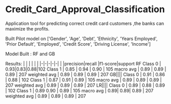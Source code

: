 # Credit_Card_Approval_Classification
Application tool for predicting correct credit card customers ,the banks can maximize the profits.

Built Pilot model on  ['Gender', 'Age', 'Debt', 'Ethnicity', 'Years Employed', 'Prior Default', 'Employed', 'Credit Score', 'Driving License', 'Income']


Model Built : RF and GB

Results:
| | | | | |
|-|-|-|-|-|
| |precision|recall |f1-score|support
RF
Class 0 | 0.93|0.83|0.88|102
Class 1    |   0.85 |     0.94     | 0.90  |     105
macro avg  |     0.89   |   0.89     | 0.89    |   207
weighted avg  |     0.89   |   0.89     | 0.89    |   207
GB||||
Class 0   |    0.91   |   0.86    |  0.88  |     102
Class 1    |   0.87  |    0.91    |  0.89      | 105
macro avg    |   0.89   |   0.89     | 0.89   |    207
weighted avg    |   0.89    |  0.89    |  0.89      | 207
LR||||
Class   0     |  0.89    |  0.88  |    0.89   |    102
Class 1      | 0.89      0.90     | 0.89      | 105
macro avg  |     0.89|      0.89|      0.89    |   207
weighted avg   |    0.89 |     0.89 |     0.89     |  207

